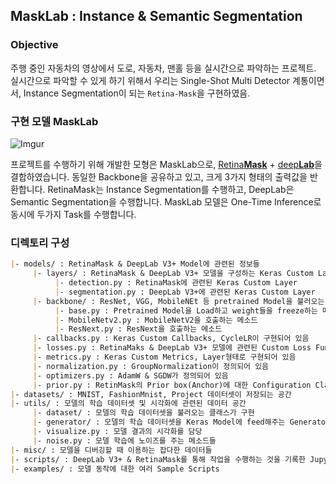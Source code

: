 ## MaskLab : Instance & Semantic Segmentation 

### Objective

주행 중인 자동차의 영상에서 도로, 자동차, 맨홀 등을 실시간으로 파악하는 프로젝트. 실시간으로 파악할 수 있게 하기 위해서 우리는 Single-Shot Multi Detector 계통이면서, Instance Segmentation이 되는 `Retina-Mask`을 구현하였음.



### 구현 모델 MaskLab

![Imgur](https://imgur.com/S4NJOYT.png)

프로젝트를 수행하기 위해 개발한 모형은 MaskLab으로, [Retina**Mask**](https://arxiv.org/pdf/1901.03353.pdf) + [deep**Lab**](https://arxiv.org/pdf/1802.02611.pdf)을 결합하였습니다. 동일한 Backbone을 공유하고 있고, 크게 3가지 형태의 출력값을 반환합니다.
RetinaMask는 Instance Segmentation를 수행하고, DeepLab은 Semantic Segmentation을 수행합니다. MaskLab 모델은 One-Time Inference로 동시에 두가지 Task를 수행합니다.



### 디렉토리 구성

```` markdown
|- models/ : RetinaMask & DeepLab V3+ Model에 관련된 정보들 
     |- layers/ : RetinaMask & DeepLab V3+ 모델을 구성하는 Keras Custom Layers
          |- detection.py : RetinaMask에 관련된 Keras Custom Layer
          |- segmentation.py : DeepLab V3+에 관련된 Keras Custom Layer
     |- backbone/ : ResNet, VGG, MobileNEt 등 pretrained Model을 불러오는 Method.
          |- base.py : Pretrained Model을 Load하고 weight들을 freeze하는 메소드들.
          |- MobileNetv2.py : MobileNetV2을 호출하는 메소드
          |- ResNext.py : ResNext을 호출하는 메소드
     |- callbacks.py : Keras Custom Callbacks, CycleLR이 구현되어 있음
     |- losses.py : RetinaMaks & DeepLab V3+ 모델에 관련된 Custom Loss Function이 구현되어 있음
     |- metrics.py : Keras Custom Metrics, Layer형태로 구현되어 있음
     |- normalization.py : GroupNormalization이 정의되어 있음 
     |- optimizers.py : AdamW & SGDW가 정의되어 있음
     |- prior.py : RetinMask의 Prior box(Anchor)에 대한 Configuration Class
|- datasets/ : MNIST, FashionMnist, Project 데이터셋이 저장되는 공간
|- utils/ : 모델의 학습 데이터셋 및 시각화에 관련된 데이터 공간
     |- dataset/ : 모델의 학습 데이터셋을 불러오는 클래스가 구현
     |- generator/ : 모델의 학습 데이터셋을 Keras Model에 feed해주는 Generator 클래스
     |- visualize.py : 모델 결과의 시각화를 담당
     |- noise.py : 모델 학습에 노이즈를 주는 메소드들
|- misc/ : 모델을 디버깅할 때 이용하는 잡다한 데이터들
|- scripts/ : DeepLab V3+ & RetinaMask를 통해 작업을 수행하는 것을 기록한 Jupyter Notebook Scripts
|- examples/ : 모델 동작에 대한 여러 Sample Scripts 
````
